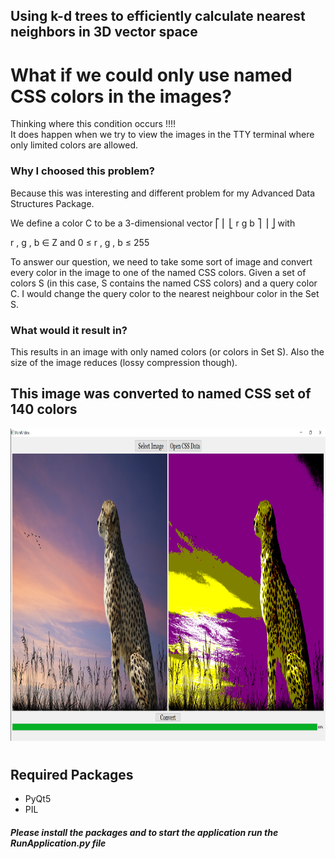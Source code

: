 <h2>Using k-d trees to efficiently calculate nearest neighbors in 3D vector space</h2>

<h1>What if we could only use named CSS colors in the images?</h1>

<p>Thinking where this condition occurs !!!! <br> It does happen when we try to view the images in the TTY terminal where only limited colors are allowed.

<h3>Why I choosed this problem?</h3>

Because this was interesting and different problem for my Advanced Data Structures Package.

We define a color 
C
 to be a 3-dimensional vector 
⎡
⎢
⎣
r
g
b
⎤
⎥
⎦
 with

r
,
g
,
b
∈
Z
 and 
0
≤
r
,
g
,
b
≤
255

To answer our question, we need to take some sort of image and convert every color in the image to one of the named CSS colors. Given a set of colors 
S
 (in this case, 
S
 contains the named CSS colors) and a query color 
C. I would change the query color to the nearest neighbour color in the Set S.

<h3>What would it result in?</h3>
This results in an image with only named colors (or colors in Set S).
Also the size of the image reduces (lossy compression though).

<h2>This image was converted to named CSS set of 140 colors</h2>
<img src="Output.png" width=800 height=500>

# <h2>Required Packages

* PyQt5
* PIL

<h5>Please install the packages and to start the application run the RunApplication.py file </h5> 
